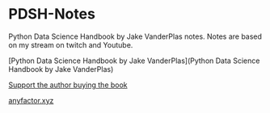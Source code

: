 # PDSH-Notes

Python Data Science Handbook by Jake VanderPlas notes. Notes are based on my stream on twitch and Youtube.

[Python Data Science Handbook by Jake VanderPlas](Python Data Science Handbook by Jake VanderPlas)

[Support the author buying the book](http://shop.oreilly.com/product/0636920034919.do)

[anyfactor.xyz](https://www.anyfactor.xyz)

